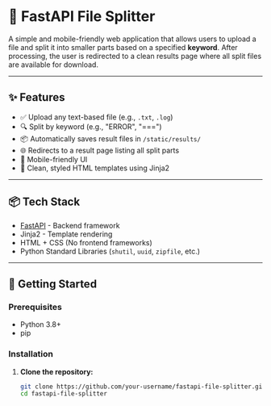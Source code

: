 # 📄 FastAPI File Splitter

A simple and mobile-friendly web application that allows users to upload a file and split it into smaller parts based on a specified **keyword**. After processing, the user is redirected to a clean results page where all split files are available for download.

---

## ✨ Features

- ✅ Upload any text-based file (e.g., `.txt`, `.log`)
- 🔍 Split by keyword (e.g., "ERROR", "===")
- 📦 Automatically saves result files in `/static/results/`
- 🌐 Redirects to a result page listing all split parts
- 📱 Mobile-friendly UI
- 🧾 Clean, styled HTML templates using Jinja2

---

## 📦 Tech Stack

- [FastAPI](https://fastapi.tiangolo.com/) - Backend framework
- Jinja2 - Template rendering
- HTML + CSS (No frontend frameworks)
- Python Standard Libraries (`shutil`, `uuid`, `zipfile`, etc.)

---

## 🚀 Getting Started

### Prerequisites

- Python 3.8+
- pip

### Installation

1. **Clone the repository:**

   ```bash
   git clone https://github.com/your-username/fastapi-file-splitter.git
   cd fastapi-file-splitter